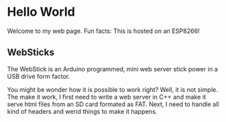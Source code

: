 # Hello World
Welcome to my web page. Fun facts: This is hosted on an ESP8266!

## WebSticks
The WebStick is an Arduino programmed, mini web server stick power in a USB drive form factor.

You might be wonder how it is possible to work right? Well, it is not simple. The make it work, I first
need to write a web server in C++ and make it serve html files from an SD card formated as FAT.
Next, I need to handle all kind of headers and werid things to make it happens.
